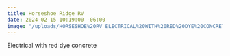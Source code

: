 ```yaml
---
title: Horseshoe Ridge RV
date: 2024-02-15 10:19:00 -06:00
image: "/uploads/HORSESHOE%20RV_ELECTRICAL%20WITH%20RED%20DYE%20CONCRETE.jpg"
---
```


Electrical with red dye concrete